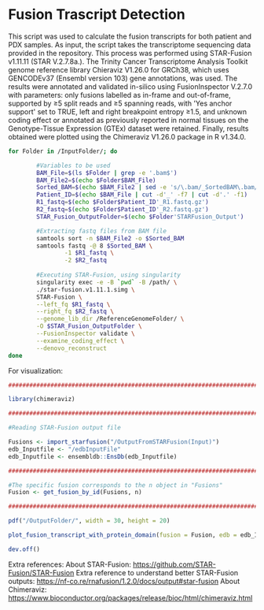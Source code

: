 # Fusion Trascript Detection

This script was used to calculate the fusion transcripts for both patient and PDX samples. As input, the script takes the transcriptome sequencing data provided in the repository. This process was performed using STAR-Fusion v1.11.11 (STAR V.2.7.8a.). The Trinity Cancer Transcriptome Analysis Toolkit genome reference library Chieraviz V1.26.0  for GRCh38, which uses GENCODEv37 (Ensembl version 103) gene annotations, was used. The results were annotated and validated in-silico using FusionInspector V.2.7.0 with parameters: only fusions labelled as in-frame and out-of-frame, supported by ≥5 split reads and ≥5 spanning reads, with 'Yes anchor support' set to TRUE, left and right breakpoint entropy ≥1.5, and unknown coding effect or annotated as previously reported in normal tissues on the Genotype-Tissue Expression (GTEx) dataset were retained. Finally, results obtained were plotted using the Chimeraviz V1.26.0 package in R v1.34.0.

```bash
for Folder in /InputFolder/; do

        #Variables to be used
        BAM_File=$(ls $Folder | grep -e '.bam$')
        BAM_File2=$(echo $Folder$BAM_File)
        Sorted_BAM=$(echo $BAM_File2 | sed -e 's/\.bam/_SortedBAM\.bam/')
        Patient_ID=$(echo $BAM_File | cut -d'_' -f7 | cut -d'.' -f1)
        R1_fastq=$(echo $Folder$Patient_ID'_R1.fastq.gz')
        R2_fastq=$(echo $Folder$Patient_ID'_R2.fastq.gz')
        STAR_Fusion_OutputFolder=$(echo $Folder'STARFusion_Output')

        #Extracting fastq files from BAM file
        samtools sort -n $BAM_File2 -o $Sorted_BAM
        samtools fastq -@ 8 $Sorted_BAM \
                -1 $R1_fastq \
                -2 $R2_fastq
                
        #Executing STAR-Fusion, using singularity
        singularity exec -e -B `pwd` -B /path/ \
        ./star-fusion.v1.11.1.simg \
        STAR-Fusion \
        --left_fq $R1_fastq \
        --right_fq $R2_fastq \
        --genome_lib_dir /ReferenceGenomeFolder/ \
        -O $STAR_Fusion_OutputFolder \
        --FusionInspector validate \
        --examine_coding_effect \
        --denovo_reconstruct
done
```

For visualization: 

```R
#############################################################################################

library(chimeraviz)

#############################################################################################

#Reading STAR-Fusion output file

Fusions <- import_starfusion("/OutputFromSTARFusion(Input)")
edb_Inputfile <- "/edbInputFile"
edb_Inputfile <- ensembldb::EnsDb(edb_Inputfile)

#############################################################################################

#The specific fusion corresponds to the n object in "Fusions"
Fusion <- get_fusion_by_id(Fusions, n)

#############################################################################################

pdf("/OutputFolder/", width = 30, height = 20)

plot_fusion_transcript_with_protein_domain(fusion = Fusion, edb = edb_Inputfile, bamfile = "/BamFilePath", bedfile = "/BEDFilePath", gene_upstream_transcript = "ATranscriptENSID", gene_downstream_transcript = "BTranscriptENSID", plot_downstream_protein_domains_if_fusion_is_out_of_frame = FALSE)

dev.off()
```

Extra references:
About STAR-Fusion: https://github.com/STAR-Fusion/STAR-Fusion
Extra reference to understand better STAR-Fusion outputs: https://nf-co.re/rnafusion/1.2.0/docs/output#star-fusion
About Chimeraviz: https://www.bioconductor.org/packages/release/bioc/html/chimeraviz.html 